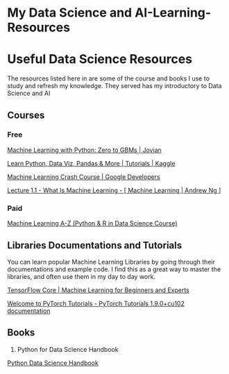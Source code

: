 # My Data Science and AI-Learning-Resources

# Useful Data Science Resources

The resources listed here in are some of the course and books I use to study and refresh my knowledge. They served has my introductory to Data Science and AI

## Courses

### Free

[Machine Learning with Python: Zero to GBMs | Jovian](https://jovian.ai/learn/machine-learning-with-python-zero-to-gbms)

[Learn Python, Data Viz, Pandas & More | Tutorials | Kaggle](https://www.kaggle.com/learn)

[Machine Learning Crash Course | Google Developers](https://developers.google.com/machine-learning/crash-course)

[Lecture 1.1 - What Is Machine Learning - [ Machine Learning | Andrew Ng ]](https://www.youtube.com/watch?v=PPLop4L2eGk&list=PLLssT5z_DsK-h9vYZkQkYNWcItqhlRJLN)

### Paid

[Machine Learning A-Z (Python & R in Data Science Course)](https://www.udemy.com/course/machinelearning/)

## Libraries Documentations and Tutorials

You can learn popular Machine Learning Libraries by going through their documentations and example code. I find this as a great way to master the libraries, and often use them in my day to day work.

 

[TensorFlow Core | Machine Learning for Beginners and Experts](https://www.tensorflow.org/overview)

[Welcome to PyTorch Tutorials - PyTorch Tutorials 1.9.0+cu102 documentation](https://pytorch.org/tutorials/)

## Books

1. Python for Data Science Handbook 

[Python Data Science Handbook](https://jakevdp.github.io/PythonDataScienceHandbook/)
